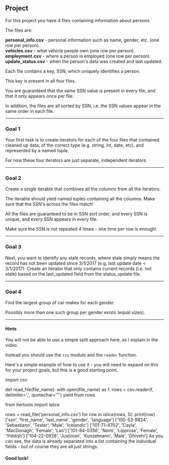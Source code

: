 ## Project

For this project you have 4 files containing information about persons.

The files are:

**personal_info.csv** - personal information such as name, gender, etc. (one row per person).  
**vehicles.csv** - what vehicle people own (one row per person).  
**employment.csv** - where a person is employed (one row per person).  
**update_status.csv** - when the person's data was created and last updated.

Each file contains a key, SSN, which uniquely identifies a person.

This key is present in all four files.

You are guaranteed that the same SSN value is present in every file, and that it only appears once per file.

In addition, the files are all sorted by SSN, i.e. the SSN values appear in the same order in each file.

<hr>

### Goal 1

Your first task is to create iterators for each of the four files that contained cleaned up data, of the correct type (e.g. string, int, date, etc), and represented by a named tuple.

For now these four iterators are just separate, independent iterators.

<hr>

### Goal 2

Create a single iterable that combines all the columns from all the iterators.

The iterable should yield named tuples containing all the columns. Make sure that the SSN's across the files match!

All the files are guaranteed to be in SSN sort order, and every SSN is unique, and every SSN appears in every file.

Make sure the SSN is not repeated 4 times - one time per row is enough!

<hr>

### Goal 3

Next, you want to identify any stale records, where stale simply means the record has not been updated since 3/1/2017 (e.g. last update date < 3/1/2017). Create an iterator that only contains current records (i.e. not stale) based on the last_updated field from the status_update file.

<hr>

### Goal 4

Find the largest group of car makes for each gender.

Possibly more than one such group per gender exists (equal sizes).

<hr>

#### Hints

You will not be able to use a simple split approach here, as I explain in the video.

Instead you should use the `csv` module and the `reader` function.

Here's a simple example of how to use it - you will need to expand on this for your project goals, but this is a good starting point.

import csv

def read_file(file_name):
with open(file_name) as f:
rows = csv.reader(f, delimiter=',', quotechar='"')
yield from rows

from itertools import islice

rows = read_file('personal_info.csv')
for row in islice(rows, 5):
print(row)
['ssn', 'first_name', 'last_name', 'gender', 'language']
['100-53-9824', 'Sebastiano', 'Tester', 'Male', 'Icelandic']
['101-71-4702', 'Cayla', 'MacDonagh', 'Female', 'Lao']
['101-84-0356', 'Nomi', 'Lipprose', 'Female', 'Yiddish']
['104-22-0928', 'Justinian', 'Kunzelmann', 'Male', 'Dhivehi']
As you can see, the data is already separated into a list containing the individual fields - but of course they are all just strings.

#### Good luck!
